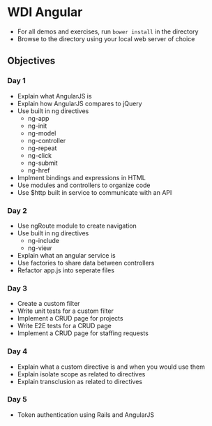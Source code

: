 WDI Angular
===========

* For all demos and exercises, run `bower install` in the directory
* Browse to the directory using your local web server of choice

## Objectives

### Day 1

* Explain what AngularJS is
* Explain how AngularJS compares to jQuery
* Use built in ng directives
	* ng-app
	* ng-init
	* ng-model
	* ng-controller
	* ng-repeat
	* ng-click
	* ng-submit
	* ng-href
* Implment bindings and expressions in HTML
* Use modules and controllers to organize code
* Use $http built in service to communicate with an API

### Day 2

* Use ngRoute module to create navigation
* Use built in ng directives
	* ng-include
	* ng-view
* Explain what an angular service is
* Use factories to share data between controllers
* Refactor app.js into seperate files

### Day 3

* Create a custom filter
* Write unit tests for a custom filter
* Implement a CRUD page for projects
* Write E2E tests for a CRUD page
* Implement a CRUD page for staffing requests

### Day 4

* Explain what a custom directive is and when you would use them
* Explain isolate scope as related to directives
* Explain transclusion as related to directives

### Day 5

* Token authentication using Rails and AngularJS

